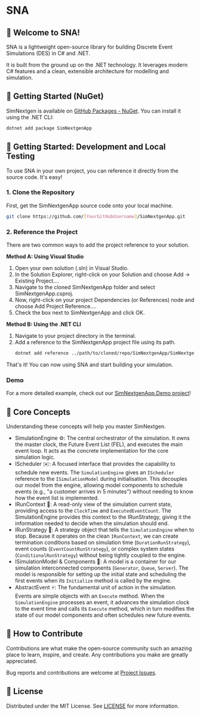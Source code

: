 # SNA

## 👋 Welcome to SNA!

SNA is a lightweight open-source library for building Discrete Event Simulations (DES) in C# and .NET. 

It is built from the ground up on the .NET technology. It leverages modern C# features and a clean, extensible architecture for modelling and simulation.

## 🚀 Getting Started (NuGet)

SimNextgen is available on [GitHub Packages - NuGet](https://github.com/gcl-team/SNA/pkgs/nuget/SimNextGenApp). You can install it using the .NET CLI:

```bash
dotnet add package SimNextgenApp
```

## 🚀 Getting Started: Development and Local Testing

To use SNA in your own project, you can reference it directly from the source code. It's easy!

### 1. Clone the Repository

First, get the SimNextgenApp source code onto your local machine.

```bash
git clone https://github.com/[YourGitHubUsername]/SimNextgenApp.git
```

### 2. Reference the Project

There are two common ways to add the project reference to your solution.

**Method A: Using Visual Studio**

1. Open your own solution (.sln) in Visual Studio.
2. In the Solution Explorer, right-click on your Solution and choose Add -> Existing Project....
3. Navigate to the cloned SimNextgenApp folder and select SimNextgenApp.csproj.
4. Now, right-click on your project Dependencies (or References) node and choose Add Project Reference....
5. Check the box next to SimNextgenApp and click OK.

**Method B: Using the .NET CLI**

1. Navigate to your project directory in the terminal.
2. Add a reference to the SimNextgenApp project file using its path.
   ```bash
   dotnet add reference ../path/to/cloned/repo/SimNextgenApp/SimNextgenApp.csproj
   ```

That's it! You can now using SNA and start building your simulation.

### Demo

For a more detailed example, check out our [SimNextgenApp.Demo project](https://github.com/gcl-team/SNA/tree/main/SimNextgenApp.Demo)!

## 🧠 Core Concepts

Understanding these concepts will help you master SimNextgen.

- SimulationEngine ⚙️: The central orchestrator of the simulation. It owns the master clock, the Future Event List (FEL), and executes the main event loop. It acts as the concrete implementation for the core simulation logic.
- IScheduler ✉️: A focused interface that provides the capability to schedule new events. The `SimulationEngine` gives an `IScheduler` reference to the `ISimulationModel` during initialisation. This decouples our model from the engine, allowing model components to schedule events (e.g., "a customer arrives in 5 minutes") without needing to know how the event list is implemented.
- IRunContext 🔎: A read-only view of the simulation current state, providing access to the `ClockTime` and `ExecutedEventCount`. The SimulationEngine provides this context to the IRunStrategy, giving it the information needed to decide when the simulation should end.
- IRunStrategy 🏁: A strategy object that tells the `SimulationEngine` when to stop. Because it operates on the clean `IRunContext`, we can create termination conditions based on simulation time (`DurationRunStrategy`), event counts (`EventCountRunStrategy`), or complex system states (`ConditionalRunStrategy`) without being tightly coupled to the engine.
- ISimulationModel & Components 🧱: A model is a container for our simulation interconnected components (`Generator`, `Queue`, `Server`). The model is responsible for setting up the initial state and scheduling the first events when its `Initialize` method is called by the engine.
- AbstractEvent ⚡: The fundamental unit of action in the simulation. Events are simple objects with an `Execute` method. When the `SimulationEngine` processes an event, it advances the simulation clock to the event time and calls its `Execute` method, which in turn modifies the state of our model components and often schedules new future events.

## 🤝 How to Contribute

Contributions are what make the open-source community such an amazing place to learn, inspire, and create. Any contributions you make are greatly appreciated.

Bug reports and contributions are welcome at [Project Issues](https://github.com/gcl-team/SNA/issues).

## 📜 License
Distributed under the MIT License. See [LICENSE](https://github.com/gcl-team/SNA/blob/main/LICENSE) for more information.
